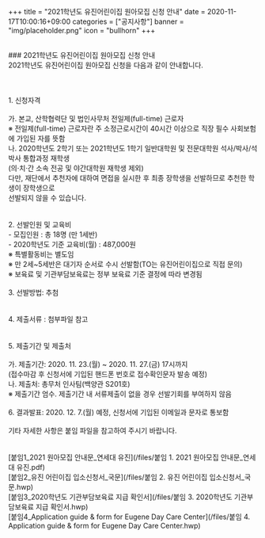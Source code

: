 +++
title = "2021학년도 유진어린이집 원아모집 신청 안내"
date = 2020-11-17T10:00:16+09:00
categories = ["공지사항"]
banner = "img/placeholder.png"
icon = "bullhorn"
+++
<!--more-->

<br>
### 2021학년도 유진어린이집 원아모집 신청 안내

<br>
2021학년도 유진어린이집 원아모집 신청을 다음과 같이 안내합니다.
<br>
<br>
<br>
<br>
1. 신청자격
<br>
<br>
  가. 본교, 산학협력단 및 법인사무처 전일제(full-time) 근로자
   <br>
  ※ 전일제(full-time) 근로자란 주 소정근로시간이 40시간 이상으로 직장 필수 사회보험에 가입된 자를 뜻함
<br>
   나. 2020학년도 2학기 또는 2021학년도 1학기 일반대학원 및 전문대학원 석사/박사/석박사 통합과정 재학생
   <br>
   (의·치·간 소속 전공 및 야간대학원 재학생 제외)<br>
다만, 재단에서 추천자에 대하여 면접을 실시한 후 최종 장학생을 선발하므로 추천한 학생이 장학생으로
<br>
선발되지 않을 수 있습니다.
<br>
<br>
<br>
2. 선발인원 및 교육비
<br>
- 모집인원 : 총 18명 (만 1세반)
<br>
- 2020학년도 기준 교육비(월) : 487,000원
<br>
※ 특별활동비는 별도임
<br>
※ 만 2세~5세반은 대기자 순서로 수시 선발함(TO는 유진어린이집으로 직접 문의)
<br>
※ 보육료 및 기관부담보육료는 정부 보육료 기준 결정에 따라 변경됨
<br>
<br>
3. 선발방법: 추첨
<br>
<br>
<br>
4. 제출서류 : 첨부파일 참고
<br>
<br>
<br>
5. 제출기간 및 제출처
<br>
<br>
가. 제출기간: 2020. 11. 23.(월) ~ 2020. 11. 27.(금) 17시까지
<br>
(접수마감 후 신청서에 기입된 핸드폰 번호로 접수확인문자 발송 예정)
<br>
나. 제출처: 총무처 인사팀(백양관 S201호)
<br>
※ 제출기간 엄수. 제출기간 내 서류제출이 없을 경우 선발기회를 부여하지 않음
<br>
<br>
6. 결과발표: 2020. 12. 7.(월) 예정, 신청서에 기입된 이메일과 문자로 통보함
<br>
<br>
 기타 자세한 사항은 붙임 파일을 참고하여 주시기 바랍니다.
<br>
<br>
<br>
[붙임1_2021 원아모집 안내문_연세대 유진](/files/붙임 1. 2021 원아모집 안내문_연세대 유진.pdf)
<br>
[붙임2_유진 어린이집 입소신청서_국문](/files/붙임 2. 유진 어린이집 입소신청서_국문.hwp)
<br>
[붙임3_2020학년도 기관부담보육료 지급 확인서](/files/붙임 3. 2020학년도 기관부담보육료 지급 확인서.hwp)
<br>
[붙임4_Application guide & form for Eugene Day Care Center](/files/붙임 4.  Application guide & form for Eugene Day Care Center.hwp)
<br>
